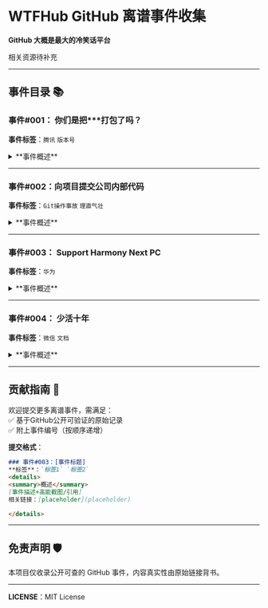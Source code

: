 # WTFHub  GitHub 离谱事件收集
**GitHub 大概是最大的冷笑话平台**

相关资源待补充

---

## 事件目录 📚

### 事件#001：  你们是把***打包了吗？
**事件标签**：`腾讯` `版本号`

<details>
<summary>**事件概述**</summary>

某开发者在issue中对`tencentcloud-sdk-nodejs`的吐槽，直指其100M+的离谱体积和反人类设计：

> "你们是把马化腾他妈的骨灰盒打包了吗？"  
> —— 当看到`node_modules`里85M的腾讯云SDK时

**魔幻操作一览**：
- 将`test/`、`examples/`、双份CHANGELOG（这玩意一个有5M？）打包进生产环境SDK
- 版本号从`4.0.1`直接飙到`4.0.1021`（这他妈是脑子想出来的？）


相关链接：[https://github.com/TencentCloud/tencentcloud-sdk-nodejs/issues/160](https://github.com/TencentCloud/tencentcloud-sdk-nodejs/issues/160)

</details>

---

### 事件#002：向项目提交公司内部代码  
**事件标签**：`Git操作事故` `理直气壮`

<details>
<summary>**事件概述**</summary>

某程序员将公司敏感数据（含logo、pem文件、版权信息等）提交至开源项目（[Dify](https://github.com/langgenius/dify/)）PR，面对维权律师函时急了：


- 通过公司邮箱群发辱骂邮件：  
  > "发你妈的律师函，傻逼！"  
  > —— 发件人署名"销售数据异常预警"

- 操作迷踪：
  1. 修改该项目 logo 等等一系列定制化内容（想做盗版？）
  2. 向该项目提交修改后内容，提了接近100个 commit？？？
  3. 企业邮箱官方认证的"职场情绪管理失败案例"

相关链接：[https://github.com/langgenius/dify/pull/16819](https://github.com/langgenius/dify/pull/16819)

![image](https://暂缺)

</details>

---

### 事件#003： Support Harmony Next PC
**事件标签**：`华为` 

<details>
<summary>**事件概述**</summary>

一位开发者向微软 Visual Studio Code 的官方仓库提交了一个 Issue，内容简单明了、言简意赅，堪称“一行程序改变世界”的典范：

  > "Support Harmony Next PC"  
  > —— issue #249326

此举好比在佛祖面前许愿要一个女朋友，直接引爆了社区，并以光速被官方拒绝。

**魔幻操作一览**：
- **用最少的字，许最大的愿**：只用四个英文单词，就向全球最大的代码编辑器提出了适配一个全新PC生态的宏伟请求。
- **社区“热情”超乎想象**：该 Issue 收获了超过 1200 个“👎”。
- **官方光速拒绝**：在社区“热烈讨论”的同时，VS Code 维护者默默地给该 Issue 贴上了 `invalid` (无效) 标签，并以 `not planned` (没计划) 的状态光速关闭，终结了这场闹剧。
- **抽象评论区**

PS：截止该事件发生时，华为自己的 IDE DevEco Studio 也没有支持鸿蒙 Next PC。

来自 @orangeX21 
  > 1. Supporting Huawei PC Harmony Next is meaningless
  > 2. For this new Huawei PC, even at the very least, Huawei itself still needs to allow sideloading
  > 3. HarmonyOS not allowing sideloading essentially makes it impossible for all developers to adapt. (You can't expect developers to have to buy a Huawei PC)

(省流：适配了也没有用，除非你拿来当文本编辑器)

相关链接：[https://github.com/microsoft/vscode/issues/249326](https://github.com/microsoft/vscode/issues/249326)

</details>

---

### 事件#004： 少活十年
**事件标签**：`微信` `文档`

<details>
<summary>**事件概述**</summary>

开发者 @to-explore-future 在尝试接入`wechatpay-java` SDK时，因其反人类的文档（微信老传统了），发出了“能让我少活10年”的愤怒咆哮，并喜提“血压飙升”debuff。

  > "接个微信支付 能让我少活10年 我血压一下子上来了"  
  > —— to-explore-future    opened on Feb 3

**事件内容**：
- 开发者在接入`wechatpay-java` SDK时，遇到了文档不清晰的问题。
- 缺乏简单易懂的示例代码，导致开发者在理解和使用SDK时遇到困难。
- 微信也不是第一次因为垃圾文档被骂了，为啥不改呢？

相关链接：[https://github.com/wechatpay-apiv3/wechatpay-java/issues/338](https://github.com/wechatpay-apiv3/wechatpay-java/issues/338)

</details>

---

## 贡献指南 🤝  
欢迎提交更多离谱事件，需满足：  
✅ 基于GitHub公开可验证的原始记录  
✅ 附上事件编号（按顺序递增）  

**提交格式**：  
```markdown
### 事件#003：[事件标题]
**标签**：`标签1` `标签2`  
<details>  
<summary>概述</summary>  
[事件描述+高能截图/引用]
相关链接：[placeholder](placeholder)

</details>
```

---

## 免责声明 🛡️  
本项目仅收录公开可查的 GitHub 事件，内容真实性由原始链接背书。

---

**LICENSE**：MIT License

